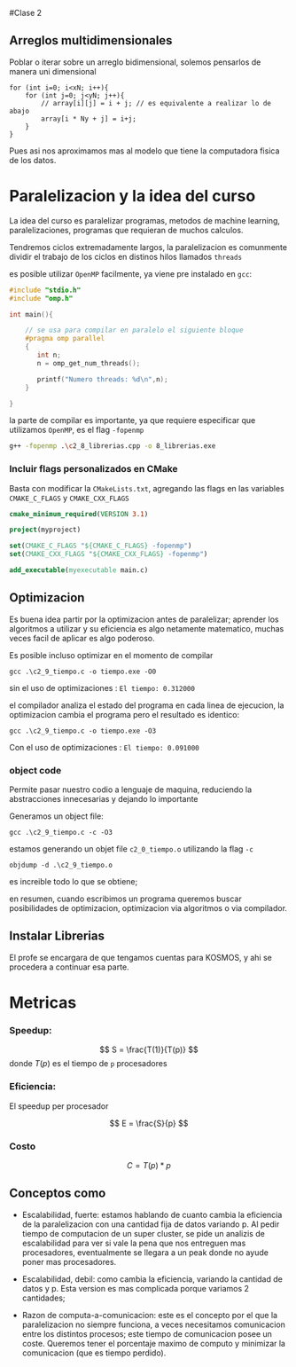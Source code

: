 #Clase 2

## Arreglos multidimensionales
Poblar o iterar sobre un arreglo bidimensional, solemos pensarlos de manera uni dimensional
```
for (int i=0; i<xN; i++){
    for (int j=0; j<yN; j++){
        // array[i][j] = i + j; // es equivalente a realizar lo de abajo
        array[i * Ny + j] = i+j;  
    }
}
```
Pues asi nos aproximamos mas al modelo que tiene la computadora fisica de los datos.

# Paralelizacion y la idea del curso
La idea del curso es paralelizar programas, metodos de machine learning, paralelizaciones, programas que requieran de muchos calculos.

Tendremos ciclos extremadamente largos, la paralelizacion es comunmente dividir el trabajo de los ciclos en distinos hilos llamados `threads`

es posible utilizar `OpenMP` facilmente, ya viene pre instalado en `gcc`:

```c++
#include "stdio.h"
#include "omp.h"

int main(){

    // se usa para compilar en paralelo el siguiente bloque
    #pragma omp parallel
    {
       int n;
       n = omp_get_num_threads();

       printf("Numero threads: %d\n",n);
    }

}
```

la parte de compilar es importante, ya que requiere especificar que utilizamos `OpenMP`, es el flag `-fopenmp`

```bash
g++ -fopenmp .\c2_8_librerias.cpp -o 8_librerias.exe
```

### Incluir flags personalizados en CMake
Basta con modificar la `CMakeLists.txt`, agregando las flags en las variables `CMAKE_C_FLAGS` y `CMAKE_CXX_FLAGS`

```cmake
cmake_minimum_required(VERSION 3.1)

project(myproject)

set(CMAKE_C_FLAGS "${CMAKE_C_FLAGS} -fopenmp")
set(CMAKE_CXX_FLAGS "${CMAKE_CXX_FLAGS} -fopenmp")

add_executable(myexecutable main.c)

```



## Optimizacion
Es buena idea partir por la optimizacion antes de paralelizar;
aprender los algoritmos a utilizar y su eficiencia es algo netamente matematico, muchas veces facil de aplicar es algo poderoso.

Es posible incluso optimizar en el momento de compilar
```
gcc .\c2_9_tiempo.c -o tiempo.exe -O0
```
sin el uso de optimizaciones : `El tiempo: 0.312000`

el compilador analiza el estado del programa en cada linea de ejecucion, la optimizacion cambia el programa pero el resultado es identico:
```
gcc .\c2_9_tiempo.c -o tiempo.exe -O3
```
Con el uso de optimizaciones : `El tiempo: 0.091000`

### object code
Permite pasar nuestro codio a lenguaje de maquina, reduciendo la abstracciones innecesarias y dejando lo importante

Generamos un object file:
```
gcc .\c2_9_tiempo.c -c -O3
```
estamos generando un objet file `c2_0_tiempo.o` utilizando la flag `-c`

```
objdump -d .\c2_9_tiempo.o
```
es increible todo lo que se obtiene;

en resumen, cuando escribimos un programa queremos buscar posibilidades de optimizacion, optimizacion via algoritmos o via compilador.


## Instalar Librerias
El profe se encargara de que tengamos cuentas para KOSMOS, y ahi se procedera a continuar esa parte.


# Metricas
### Speedup:

$$
S = \frac{T(1)}{T(p)}
$$
donde $T(p)$ es el tiempo de `p` procesadores

### Eficiencia:
El speedup per procesador

$$
E = \frac{S}{p}
$$

### Costo

$$
C = T(p) * p
$$

## Conceptos como
- Escalabilidad, fuerte: estamos hablando de cuanto cambia la eficiencia de la paralelizacion con una cantidad fija de datos variando p.
Al pedir tiempo de computacion de un super cluster, se pide un analizis de escalabilidad para ver si vale la pena que nos entreguen mas procesadores, eventualmente se llegara a un peak donde no ayude poner mas procesadores.

- Escalabilidad, debil: como cambia la eficiencia, variando la cantidad de datos y p.
Esta version es mas complicada porque variamos 2 cantidades;

- Razon de computa-a-comunicacion: este es el concepto por el que la paralelizacion no siempre funciona, a veces necesitamos comunicacion entre los distintos procesos; este tiempo de comunicacion posee un coste.
Queremos tener el porcentaje maximo de computo y minimizar la comunicacion (que es tiempo perdido).

